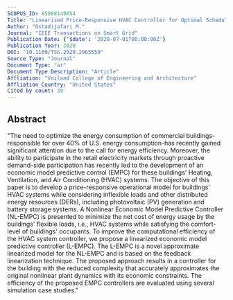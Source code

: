 ```yaml
---
SCOPUS_ID: 85088149054
Title: "Linearized Price-Responsive HVAC Controller for Optimal Scheduling of Smart Building Loads"
Author: "Ostadijafari M."
Journal: "IEEE Transactions on Smart Grid"
Publication Date: {'$date': '2020-07-01T00:00:00Z'}
Publication Year: 2020
DOI: "10.1109/TSG.2020.2965559"
Source Type: "Journal"
Document Type: "ar"
Document Type Description: "Article"
Affliation: "Voiland College of Engineering and Architecture"
Affliation Country: "United States"
Cited by count: 39
---
```


## Abstract
"The need to optimize the energy consumption of commercial buildings-responsible for over 40% of U.S. energy consumption-has recently gained significant attention due to the call for energy efficiency. Moreover, the ability to participate in the retail electricity markets through proactive demand-side participation has recently led to the development of an economic model predictive control (EMPC) for these buildings' Heating, Ventilation, and Air Conditioning (HVAC) systems. The objective of this paper is to develop a price-responsive operational model for buildings' HVAC systems while considering inflexible loads and other distributed energy resources (DERs), including photovoltaic (PV) generation and battery storage systems. A Nonlinear Economic Model Predictive Controller (NL-EMPC) is presented to minimize the net cost of energy usage by the buildings' flexible loads, i.e., HVAC systems while satisfying the comfort-level of buildings' occupants. To improve the computational efficiency of the HVAC system controller, we propose a linearized economic model predictive controller (L-EMPC). The L-EMPC is a novel approximate linearized model for the NL-EMPC and is based on the feedback linearization technique. The proposed approach results in a controller for the building with the reduced complexity that accurately approximates the original nonlinear plant dynamics with its economic constraints. The efficiency of the proposed EMPC controllers are evaluated using several simulation case studies."
